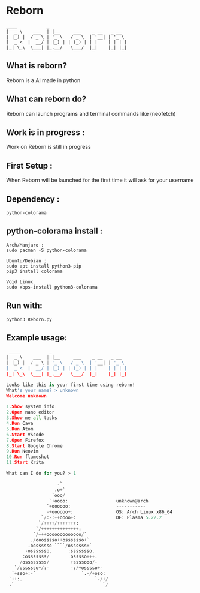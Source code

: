 # Reborn
```
____           _
|  _ \    ___  | |__     ___    _ __   _ __
| |_) |  / _ \ | '_ \   / _ \  | '__| | '_ \
|  _ <  |  __/ | |_) | | (_) | | |    | | | |
|_| \_\  \___| |_.__/   \___/  |_|    |_| |_|
```

## What is reborn?
Reborn is a AI made in python 

## What can reborn do?
Reborn can launch programs and terminal commands like (neofetch)

## Work is in progress :
Work on Reborn is still in progress 

## First Setup :
When Reborn will be launched for the first time it will ask for your username

## Dependency :
```
python-colorama
```
## python-colorama install :
```
Arch/Manjaro :
sudo pacman -S python-colorama

Ubuntu/Debian :
sudo apt install python3-pip
pip3 install colorama

Void Linux
sudo xbps-install python3-colorama
```
## Run with:
```
python3 Reborn.py
```

## Example usage:
```py
 ____           _
|  _ \    ___  | |__     ___    _ __   _ __
| |_) |  / _ \ | '_ \   / _ \  | '__| | '_ \
|  _ <  |  __/ | |_) | | (_) | | |    | | | |
|_| \_\  \___| |_.__/   \___/  |_|    |_| |_|

Looks like this is your first time using reborn!
What's your name? > unknown
Welcome unknown

1.Show system info
2.Open nano editor
3.Show me all tasks
4.Run Cava
5.Run Atom
6.Start VScode
7.Open Firefox
8.Start Google Chrome
9.Run Neovim
10.Run flameshot
11.Start Krita

What can I do for you? > 1

                   -`
                  .o+`
                 `ooo/
                `+oooo:                  unknown@arch 
               `+oooooo:                 ----------- 
               -+oooooo+:                OS: Arch Linux x86_64 
             `/:-:++oooo+:               DE: Plasma 5.22.2
            `/++++/+++++++: 
           `/++++++++++++++:              
          `/+++ooooooooooooo/`          
         ./ooosssso++osssssso+`         
        .oossssso-````/ossssss+` 
       -osssssso.      :ssssssso. 
      :osssssss/        osssso+++.   
     /ossssssss/        +ssssooo/-      
   `/ossssso+/:-        -:/+osssso+-
  `+sso+:-`                 `.-/+oso:
 `++:.                           `-/+/   
 .`                                 `/  

                                                                 
````
